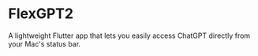 # FlexGPT2
A lightweight Flutter app that lets you easily access ChatGPT directly from your Mac's status bar.
